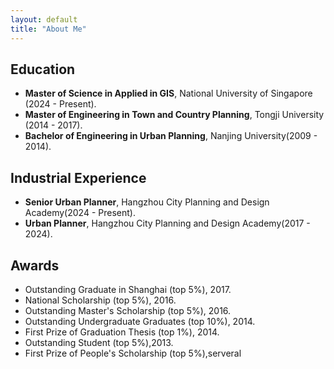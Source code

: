 ```yaml
---
layout: default
title: "About Me"
---
```


  
## Education
- **Master of Science in Applied in GIS**, National University of Singapore (2024 - Present).
- **Master of Engineering in Town and Country Planning**, Tongji University (2014 - 2017).
- **Bachelor of Engineering in Urban Planning**, Nanjing University(2009 - 2014).

## Industrial Experience
- **Senior Urban Planner**, Hangzhou City Planning and Design Academy(2024 - Present).
- **Urban Planner**, Hangzhou City Planning and Design Academy(2017 - 2024).

## Awards
- Outstanding Graduate in Shanghai (top 5%), 2017.
- National Scholarship (top 5%), 2016.
- Outstanding Master's Scholarship (top 5%), 2016.
- Outstanding Undergraduate Graduates (top 10%), 2014.
- First Prize of Graduation Thesis (top 1%), 2014.
- Outstanding Student (top 5%),2013.
- First Prize of People's Scholarship (top 5%),serveral 
